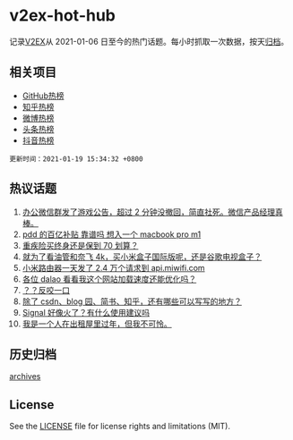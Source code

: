 # v2ex-hot-hub

 记录[V2EX](https://www.v2ex.com/)从 2021-01-06 日至今的热门话题。每小时抓取一次数据，按天[归档](archives)。
 
 ## 相关项目

- [GitHub热榜](https://github.com/lonnyzhang423/github-hot-hub)
- [知乎热榜](https://github.com/lonnyzhang423/zhihu-hot-hub)
- [微博热榜](https://github.com/lonnyzhang423/weibo-hot-hub)
- [头条热榜](https://github.com/lonnyzhang423/toutiao-hot-hub)
- [抖音热榜](https://github.com/lonnyzhang423/douyin-hot-hub)


 `更新时间：2021-01-19 15:34:32 +0800`

## 热议话题

1. [办公微信群发了游戏公告，超过 2 分钟没撤回，简直社死。微信产品经理真棒。](https://www.v2ex.com/t/746231)
1. [pdd 的百亿补贴 靠谱吗 想入一个 macbook pro m1](https://www.v2ex.com/t/745966)
1. [重疾险买终身还是保到 70 划算？](https://www.v2ex.com/t/746164)
1. [就为了看油管和奈飞 4k，买小米盒子国际版呢，还是谷歌电视盒子？](https://www.v2ex.com/t/745980)
1. [小米路由器一天发了 2.4 万个请求到 api.miwifi.com](https://www.v2ex.com/t/746094)
1. [各位 dalao 看看我这个网站加载速度还能优化吗？](https://www.v2ex.com/t/746175)
1. [？？反咬一口](https://www.v2ex.com/t/746267)
1. [除了 csdn、blog 园、简书、知乎，还有哪些可以写写的地方？](https://www.v2ex.com/t/746031)
1. [Signal 好像火了？有什么使用建议吗](https://www.v2ex.com/t/746147)
1. [我是一个人在出租屋里过年，但我不可怜。](https://www.v2ex.com/t/746172)

## 历史归档

[archives](archives)

## License

See the [LICENSE](LICENSE) file for license rights and limitations (MIT).
